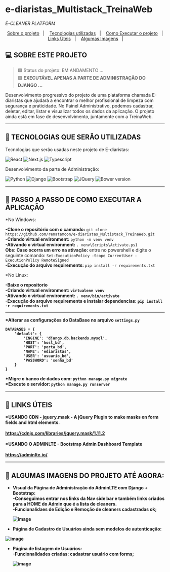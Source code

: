 # e-diaristas_Multistack_TreinaWeb
<i>E-CLEANER PLATFORM</i>

<p align="center">
  <a href="#projeto">Sobre o projeto</a>&nbsp;&nbsp;&nbsp;|&nbsp;&nbsp;&nbsp;
  <a href="#tecnologias">Tecnologias utilizadas</a>&nbsp;&nbsp;&nbsp;|&nbsp;&nbsp;&nbsp;
  <a href="#instalacao">Como Executar o projeto</a>&nbsp;&nbsp;&nbsp;|&nbsp;&nbsp;&nbsp; 
  <a href="#links_apps">Links Úteis</a>&nbsp;&nbsp;&nbsp;|&nbsp;&nbsp;&nbsp;
  <a href="#imagens">Algumas Imagens</a>&nbsp;&nbsp;&nbsp;|&nbsp;&nbsp;&nbsp;
 
</p>

## <a id="projeto"> 💻 SOBRE ESTE PROJETO </a>

> 🟩 Status do projeto: EM ANDAMENTO ... <br>
> 🟥 <b>EXECUTÁVEL APENAS A PARTE DE ADMINISTRAÇÃO DO DJANGO ...</b>


Desenvolvimento progressivo do projeto de uma plataforma chamada E-diaristas que ajudará a encontrar o melhor profissional de limpeza com segurança e praticidade. No Painel Administrativo, podemos cadastrar, deletar, editar, listar e visualizar todos os dados da aplicação. 
O projeto ainda está em fase de desenvolvimento, juntamente com a TreinaWeb.<br>

<hr>
  
  ## <a id="tecnologias"> 🧪 TECNOLOGIAS QUE SERÃO UTILIZADAS </a>

Tecnologias que serão usadas neste projeto de E-diaristas:

![React](https://img.shields.io/badge/React-20232A?style=for-the-badge&logo=react&logoColor=61DAFB)
![Next.js](https://img.shields.io/badge/next.js-000000?style=for-the-badge&logo=next-dot-js&logoColor=white)
![Typescript](https://img.shields.io/badge/TypeScript-007ACC?style=for-the-badge&logo=typescript&logoColor=white)

Desenvolvimento da parte de Administração:

![Python](https://img.shields.io/badge/Python-3776AB?style=for-the-badge&logo=python&logoColor=white)
![Django](https://img.shields.io/badge/Django-092E20?style=for-the-badge&logo=django&logoColor=green)
![Bootstrap](https://img.shields.io/badge/Bootstrap-563D7C?style=for-the-badge&logo=bootstrap&logoColor=white)
![JQuery](https://img.shields.io/badge/jQuery-0769AD?style=for-the-badge&logo=jquery&logoColor=white)
![Bower version](https://img.shields.io/bower/v/adminlte.svg)

<hr>

## <a id="instalacao"> 🔴 PASSO A PASSO DE COMO EXECUTAR A APLICAÇÃO </a> 

*No Windows:

<b>-Clone o repositório com o camando:</b> `git clone https://github.com/renatamoon/e-diaristas_Multistack_TreinaWeb.git` <br>
<b>-Criando virtual environment:</b> `python -m venv venv`<br>
<b>-Ativando o virtual environment: </b>`. venv\Scripts\Activate.ps1`<br>
<b>Obs: Caso ocorra um erro na ativação:</b> entre no powershell e digite o seguinte comando: `Set-ExecutionPolicy -Scope CurrentUser -ExecutionPolicy RemoteSigned`<br>
<b>-Execução do arquivo requirements: </b>`pip install -r requirements.txt`<br>

*No Linux:

<b>-Baixe o repositorio<br>
<b>-Criando virtual environment:</b> `virtualenv venv`<br>
<b>-Ativando o virtual environment:</b> `. venv/bin/activate`<br>
<b>-Execução do arquivo requirements e instalar dependencias:</b> `pip install -r requirements.txt`<br>
  
 <hr> 
  
*Alterar as configurações do DataBase no arquivo <b>`settings.py`</b> <br>

```
DATABASES = {
    'default': {
        'ENGINE': 'django.db.backends.mysql',
        'HOST': 'host_bd',
        'PORT': 'porta_bd',
        'NAME': 'ediaristas',
        'USER': 'usuario_bd',
        'PASSWORD': 'senha_bd'    
    }
}
```

 *Migre o banco de dados com: `python manage.py migrate` <br>
 *Execute o servidor: `python manage.py runserver` <br>
  
<hr>

## <a id="links_apps"> 🔴 LINKS ÚTEIS </a> 

*USANDO CDN - jquery.mask - A jQuery Plugin to make masks on form fields and html elements.<br>
<br>
https://cdnjs.com/libraries/jquery.mask/1.11.2<br>
<br>
*USANDO O ADMINLTE - Bootstrap Admin Dashboard Template<br>
<br>
https://adminlte.io/<br>
  
<hr>

## <a id="imagens"> 🔴 ALGUMAS IMAGENS DO PROJETO ATÉ AGORA: </a> 

- Visual da Página de Administração do AdminLTE com Django + Bootstrap:<br>
  -Conseguimos entrar nos links da Nav side bar e também links criados para a HOME do Admin que é a lista de cleaners.<br>
  -Funcionalidaes de Edição e Remoção de cleaners cadastradas ok;
  
  ![image](https://user-images.githubusercontent.com/87100340/143248789-506d6e42-0a78-4f0b-a1e7-8c1d2d8b8780.png)

- Página de Cadastro de Usuários ainda sem modelos de autenticação:
  
 ![image](https://user-images.githubusercontent.com/87100340/143249535-c0504540-0e00-42f2-bb57-cf69cd4f022d.png)
   
- Página de listagem de Usuários:<br>
  -Funcionalidades criadas: cadastrar usuário com forms;
  
  ![image](https://user-images.githubusercontent.com/87100340/143249093-deccdebe-eea9-48f2-bc3c-35bbea494426.png)
